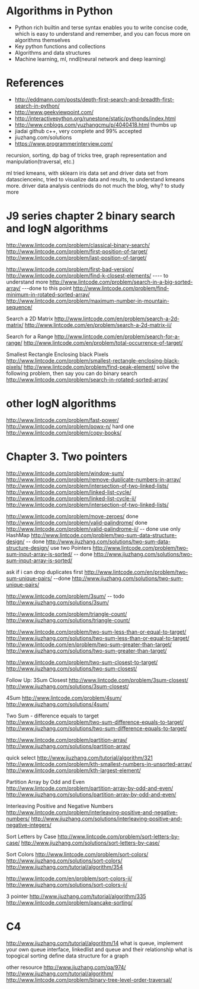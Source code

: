 
Algorithms in Python
==========================
- Python rich builtin and terse syntax enables you to write concise code, which is easy to understand and remember, and you can focus more on algorithms themselves
- Key python functions and collections
- Algorithms and data structures
- Machine learning, ml, nndl(neural network and deep learning) 

References
==========
- http://eddmann.com/posts/depth-first-search-and-breadth-first-search-in-python/
- http://www.geekviewpoint.com/
- http://interactivepython.org/runestone/static/pythonds/index.html
- http://www.cnblogs.com/yuzhangcmu/p/4040418.html thumbs up
- jiadai github c++, very complete and 99% accepted
- jiuzhang.com/solutions
- https://www.programmerinterview.com/

recursion, sorting, dp bag of tricks
tree, graph representation and manipulation(traversal, etc.)

ml tried kmeans, with sklearn iris data set and driver data set from datascienceinc, tried to visualize data and results, to understand kmeans more. driver data analysis centriods do not much the blog, why?  to study more

J9 series
chapter 2 binary search and logN algorithms
===========================================
http://www.lintcode.com/problem/classical-binary-search/
http://www.lintcode.com/problem/first-position-of-target/
http://www.lintcode.com/problem/last-position-of-target/

http://www.lintcode.com/problem/first-bad-version/
http://www.lintcode.com/problem/find-k-closest-elements/ ---- to understand more
http://www.lintcode.com/problem/search-in-a-big-sorted-array/ ---done to this point
http://www.lintcode.com/problem/find-minimum-in-rotated-sorted-array/
http://www.lintcode.com/problem/maximum-number-in-mountain-sequence/

Search a 2D Matrix
 http://www.lintcode.com/en/problem/search-a-2d-matrix/
 http://www.lintcode.com/en/problem/search-a-2d-matrix-ii/

Search for a Range
 http://www.lintcode.com/en/problem/search-for-a-range/
 http://www.lintcode.com/en/problem/total-occurrence-of-target/

Smallest Rectangle Enclosing black Pixels
 http://www.lintcode.com/problem/smallest-rectangle-enclosing-black-pixels/
 http://www.lintcode.com/problem/find-peak-element/
solve the following problem, then say you can do binary search
http://www.lintcode.com/problem/search-in-rotated-sorted-array/

other logN algorithms
=====================
http://www.lintcode.com/problem/fast-power/
http://www.lintcode.com/problem/powx-n/
hard one
http://www.lintcode.com/problem/copy-books/


Chapter 3. Two pointers
=======================
http://www.lintcode.com/problem/window-sum/
http://www.lintcode.com/problem/remove-duplicate-numbers-in-array/
http://www.lintcode.com/problem/intersection-of-two-linked-lists/
http://www.lintcode.com/problem/linked-list-cycle/
http://www.lintcode.com/problem/linked-list-cycle-ii/
http://www.lintcode.com/problem/intersection-of-two-linked-lists/

http://www.lintcode.com/problem/move-zeroes/   done
http://www.lintcode.com/problem/valid-palindrome/ done
http://www.lintcode.com/problem/valid-palindrome-ii/ -- done
use only HashMap
http://www.lintcode.com/problem/two-sum-data-structure-design/ -- done
http://www.jiuzhang.com/solutions/two-sum-data-structure-design/
use two Pointers
http://www.lintcode.com/problem/two-sum-input-array-is-sorted/ -- done
http://www.jiuzhang.com/solutions/two-sum-input-array-is-sorted/

ask if i can drop duplicates first
http://www.lintcode.com/en/problem/two-sum-unique-pairs/ --done
http://www.jiuzhang.com/solutions/two-sum-unique-pairs/

http://www.lintcode.com/problem/3sum/ -- todo
http://www.jiuzhang.com/solutions/3sum/

http://www.lintcode.com/problem/triangle-count/ 
http://www.jiuzhang.com/solutions/triangle-count/

http://www.lintcode.com/problem/two-sum-less-than-or-equal-to-target/
http://www.jiuzhang.com/solutions/two-sum-less-than-or-equal-to-target/
http://www.lintcode.com/en/problem/two-sum-greater-than-target/
http://www.jiuzhang.com/solutions/two-sum-greater-than-target/

http://www.lintcode.com/problem/two-sum-closest-to-target/
http://www.jiuzhang.com/solutions/two-sum-closest/

Follow Up: 3Sum Closest
http://www.lintcode.com/problem/3sum-closest/
http://www.jiuzhang.com/solutions/3sum-closest/

4Sum
http://www.lintcode.com/problem/4sum/
http://www.jiuzhang.com/solutions/4sum/

Two Sum - difference equals to target
http://www.lintcode.com/problem/two-sum-difference-equals-to-target/
http://www.jiuzhang.com/solutions/two-sum-difference-equals-to-target/

http://www.lintcode.com/problem/partition-array/
http://www.jiuzhang.com/solutions/partition-array/

quick select 
http://www.jiuzhang.com/tutorial/algorithm/321
http://www.lintcode.com/problem/kth-smallest-numbers-in-unsorted-array/
http://www.lintcode.com/problem/kth-largest-element/

Partition Array by Odd and Even
http://www.lintcode.com/problem/partition-array-by-odd-and-even/
http://www.jiuzhang.com/solutions/partition-array-by-odd-and-even/

Interleaving Positive and Negative Numbers
http://www.lintcode.com/problem/interleaving-positive-and-negative-numbers/
http://www.jiuzhang.com/solutions/interleaving-positive-and-negative-integers/

Sort Letters by Case
http://www.lintcode.com/problem/sort-letters-by-case/
http://www.jiuzhang.com/solutions/sort-letters-by-case/

Sort Colors
http://www.lintcode.com/problem/sort-colors/
http://www.jiuzhang.com/solutions/sort-colors/
http://www.jiuzhang.com/tutorial/algorithm/354

http://www.lintcode.com/en/problem/sort-colors-ii/
http://www.jiuzhang.com/solutions/sort-colors-ii/

3 pointer
http://www.jiuzhang.com/tutorial/algorithm/335
http://www.lintcode.com/problem/pancake-sorting/

C4
==========
http://www.jiuzhang.com/tutorial/algorithm/14
what is queue, implement your own queue
interface, linkedlist and queue and their relationship
what is topogical sorting
define data structure for a graph

other resource
http://www.jiuzhang.com/qa/974/
http://www.jiuzhang.com/tutorial/algorithm/
http://www.lintcode.com/problem/binary-tree-level-order-traversal/
